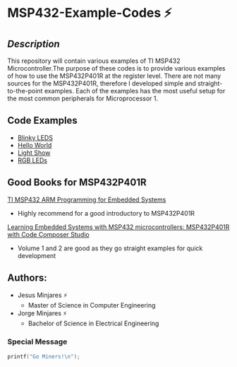 # **MSP432-Example-Codes :zap:**
## *Description*
This repository will contain various examples of TI MSP432 Microcontroller.The purpose of these codes is to provide various examples of how to use the MSP432P401R at the register level. There are not many sources for the MSP432P401R, therefore I developed simple and straight-to-the-point examples. Each of the examples has the most useful setup for the most common peripherals for Microprocessor 1.

## Code Examples
 - [Blinky LEDS](https://github.com/jminjares4/MSP432-Example-Codes/tree/main/Blinky%20LEDS)
 - [Hello World](https://github.com/jminjares4/MSP432-Example-Codes/tree/main/Hellow%20World) 
 - [Light Show](https://github.com/jminjares4/MSP432-Example-Codes/tree/main/Light%20Show)
 - [RGB LEDs](https://github.com/jminjares4/MSP432-Example-Codes/tree/main/RGB%20LEDs)

## Good Books for MSP432P401R
[TI MSP432 ARM Programming for Embedded Systems](https://www.amazon.com/MSP432-Programming-Embedded-Systems-books/dp/0997925914)
* Highly recommend for a good introductory to MSP432P401R 

[Learning Embedded Systems with MSP432 microcontrollers: MSP432P401R with Code Composer Studio](https://www.amazon.com/Learning-Embedded-Systems-MSP432-microcontrollers/dp/B08FV1XTVJ)
* Volume 1 and 2 are good as they go straight examples for quick development

## Authors:
  - Jesus Minjares :zap:
    - Master of Science in Computer Engineering
  - Jorge Minjares :zap:
    - Bachelor of Science in Electrical Engineering

### Special Message
 ~~~c
 printf("Go Miners!\n");
 ~~~
